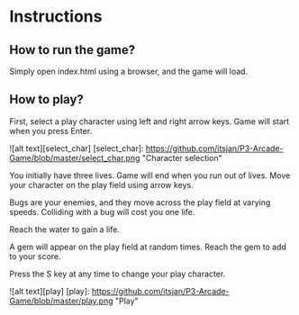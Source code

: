 Instructions
============

How to run the game?
--------------------
Simply open index.html using a browser, and the game will load.

How to play?
------------

First, select a play character using left and right arrow keys.
Game will start when you press Enter.

![alt text][select_char]
[select_char]: https://github.com/itsjan/P3-Arcade-Game/blob/master/select_char.png "Character selection"

You initially have three lives. Game will end when you run out of lives.
Move your character on the play field using arrow keys.

Bugs are your enemies, and they move across the play field at varying speeds.
Colliding with a bug will cost you one life.

Reach the water to gain a life.

A gem will appear on the play field at random times. Reach the gem to add to your score.

Press the S key at any time to change your play character.

![alt text][play]
[play]: https://github.com/itsjan/P3-Arcade-Game/blob/master/play.png "Play"








